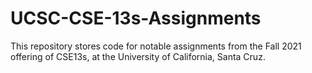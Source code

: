 # UCSC-CSE-13s-Assignments

This repository stores code for notable assignments from the Fall 2021 offering of CSE13s, at the University of California, Santa Cruz. 
